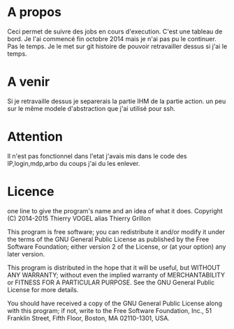 A propos
========
Ceci permet de suivre des jobs en cours d'execution. C'est une tableau de bord.
Je l'ai commencé fin octobre 2014 mais je n'ai pas pu le continuer. Pas le temps. Je le met sur git histoire de pouvoir retravailler dessus si j'ai le temps.

A venir
=======
Si je retravaille dessus je separerais la partie IHM de la partie action.
un peu sur le même modele d'abstraction que j'ai utilisé pour ssh.

Attention
=========
Il n'est pas fonctionnel dans l'etat j'avais mis dans le code des IP,login,mdp,arbo du coups j'ai du les enlever.

Licence
=======
one line to give the program's name and an idea of what it does.
Copyright (C) 2014-2015  Thierry VOGEL alias Thierry Grillon

This program is free software; you can redistribute it and/or
modify it under the terms of the GNU General Public License
as published by the Free Software Foundation; either version 2
of the License, or (at your option) any later version.

This program is distributed in the hope that it will be useful,
but WITHOUT ANY WARRANTY; without even the implied warranty of
MERCHANTABILITY or FITNESS FOR A PARTICULAR PURPOSE.  See the
GNU General Public License for more details.

You should have received a copy of the GNU General Public License
along with this program; if not, write to the Free Software
Foundation, Inc., 51 Franklin Street, Fifth Floor, Boston, MA  02110-1301, USA.
